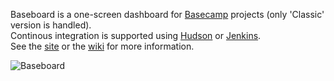 Baseboard is a one-screen dashboard for [Basecamp](http://basecamp.com/) projects (only 'Classic' version is handled).  
Continous integration is supported using [Hudson](http://hudson-ci.org/) or [Jenkins](http://jenkins-ci.org/).  
See the [site](http://denisroussel.fr/Baseboard) or the [wiki](http://github.com/KuiKui/Baseboard/wiki) for more information.

![Baseboard](http://denisroussel.fr/Baseboard/images/screenshots/baseboard.png "Baseboard example")